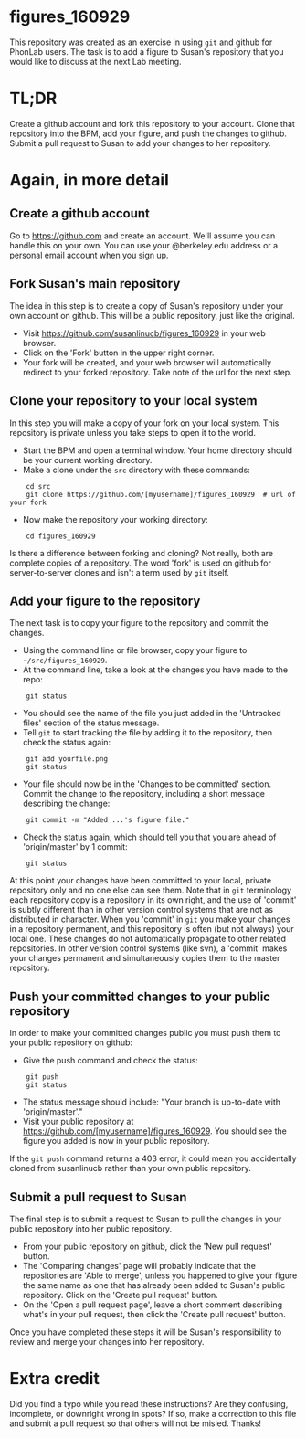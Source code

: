 # figures_160929

This repository was created as an exercise in using `git` and github for PhonLab users. The task is to add a figure to Susan's repository that you would like to discuss at the next Lab meeting.

# TL;DR

Create a github account and fork this repository to your account. Clone that repository into the BPM, add your figure, and push the changes to github. Submit a pull request to Susan to add your changes to her repository.

# Again, in more detail

## Create a github account

Go to https://github.com and create an account. We'll assume you can handle this on your own. You can use your @berkeley.edu address or a personal email account when you sign up.

## Fork Susan's main repository

The idea in this step is to create a copy of Susan's repository under your own account on github. This will be a public repository, just like the original.

- Visit https://github.com/susanlinucb/figures_160929 in your web browser.
- Click on the 'Fork' button in the upper right corner.
- Your fork will be created, and your web browser will automatically redirect to your forked repository. Take note of the url for the next step.

## Clone your repository to your local system

In this step you will make a copy of your fork on your local system. This repository is private unless you take steps to open it to the world.

- Start the BPM and open a terminal window. Your home directory should be your current working directory.
- Make a clone under the `src` directory with these commands:

```
    cd src
    git clone https://github.com/[myusername]/figures_160929  # url of your fork
```

- Now make the repository your working directory:

```
    cd figures_160929
```

Is there a difference between forking and cloning? Not really, both are complete copies of a repository. The word 'fork' is used on github for server-to-server clones and isn't a term used by `git` itself.

## Add your figure to the repository

The next task is to copy your figure to the repository and commit the changes.

- Using the command line or file browser, copy your figure to `~/src/figures_160929`.
- At the command line, take a look at the changes you have made to the repo:

```
    git status
```

- You should see the name of the file you just added in the 'Untracked files' section of the status message.
- Tell `git` to start tracking the file by adding it to the repository, then check the status again:

```
    git add yourfile.png
    git status
```

- Your file should now be in the 'Changes to be committed' section. Commit the change to the repository, including a short message describing the change:

```
    git commit -m "Added ...'s figure file."
```

- Check the status again, which should tell you that you are ahead of 'origin/master' by 1 commit:

```
    git status
```

At this point your changes have been committed to your local, private repository only and no one else can see them. Note that in `git` terminology each repository copy is a repository in its own right, and the use of 'commit' is subtly different than in other version control systems that are not as distributed in character. When you 'commit' in `git` you make your changes in a repository permanent, and this repository is often (but not always) your local one. These changes do not automatically propagate to other related repositories. In other version control systems (like svn), a 'commit' makes your changes permanent and simultaneously copies them to the master repository.

## Push your committed changes to your public repository

In order to make your committed changes public you must push them to your public repository on github:

- Give the push command and check the status:

```
    git push
    git status
```

- The status message should include: "Your branch is up-to-date with 'origin/master'."
- Visit your public repository at https://github.com/[myusername]/figures_160929. You should see the figure you added is now in your public repository.

If the `git push` command returns a 403 error, it could mean you accidentally cloned from susanlinucb rather than your own public repository.

## Submit a pull request to Susan

The final step is to submit a request to Susan to pull the changes in your public repository into her public repository.

- From your public repository on github, click the 'New pull request' button.
- The 'Comparing changes' page will probably indicate that the repositories are 'Able to merge', unless you happened to give your figure the same name as one that has already been added to Susan's public repository. Click on the 'Create pull request' button.
- On the 'Open a pull request page', leave a short comment describing what's in your pull request, then click the 'Create pull request' button.

Once you have completed these steps it will be Susan's responsibility to review and merge your changes into her repository.

# Extra credit

Did you find a typo while you read these instructions? Are they confusing, incomplete, or downright wrong in spots? If so, make a correction to this file and submit a pull request so that others will not be misled. Thanks!

